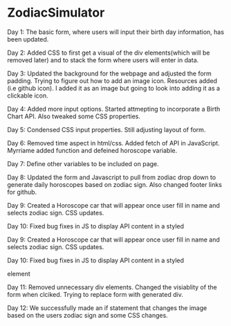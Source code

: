 # ZodiacSimulator
Day 1: The basic form, where users will input their birth day information, has been updated.

Day 2: Added CSS to first get a visual of the div elements(which will be removed later) and to stack the form where users will enter in data.

Day 3: Updated the background for the webpage and adjusted the form padding. Trying to figure out how to add an image icon. Resources added (i.e github icon). I added it as an image but going to look into adding it as a clickable icon.

Day 4: Added more input options. Started attmepting to incorporate a Birth Chart API. Also tweaked some CSS properties.

Day 5: Condensed CSS input properties. Still adjusting layout of form.

Day 6: Removed time aspect in html/css. Added fetch of API in JavaScript. Myrriame added function and defeined horoscope variable.

Day 7: Define other variables to be included on page.

Day 8: Updated the form and Javascript to pull from zodiac drop down to generate daily horoscopes based on zodiac sign. Also changed footer links for github.

Day 9: Created a Horoscope car that will appear once user fill in name and selects zodiac sign. CSS updates.

Day 10: Fixed bug fixes in JS to display API content in a styled

Day 9: Created a Horoscope car that will appear once user fill in name and selects zodiac sign. CSS updates. 

Day 10: Fixed bug fixes in JS to display API content in a styled <div> element 

Day 11: Removed unnecessary div elements. Changed the visiablity of the form when clciked. Trying to replace form with generated div.

Day 12: We successfully made an if statement that changes the image based on the users zodiac sign and some CSS changes.